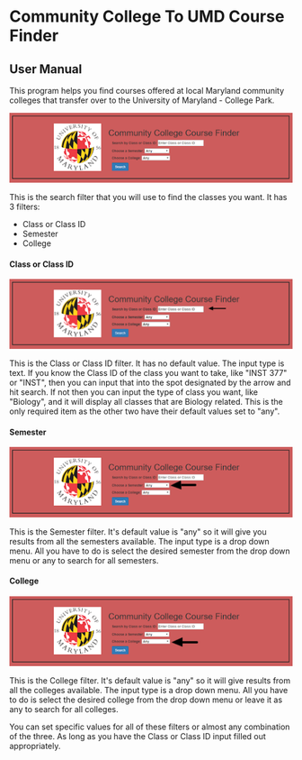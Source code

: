 # Community College To UMD Course Finder
## User Manual

This program helps you find courses offered at local Maryland community colleges that transfer over to the University of Maryland - College Park.

![Home](/images/user_manual/home.png)

This is the search filter that you will use to find the classes you want. It has 3 filters:
* Class or Class ID
* Semester
* College

#### Class or Class ID

![](/images/user_manual/Course.png)

This is the Class or Class ID filter. It has no default value. The input type is text. If you know the Class ID of the class you want to take, like "INST 377" or "INST", then you can input that into the spot designated by the arrow and hit search. If not then you can input the type of class you want, like "Biology", and it will display all classes that are Biology related. This is the only required item as the other two have their default values set to "any".

#### Semester

![](/images/user_manual/semester.png)

This is the Semester filter. It's default value is "any" so it will give you results from all the semesters available. The input type is a drop down menu. All you have to do is select the desired semester from the drop down menu or any to search for all semesters.

#### College

![](/images/user_manual/college.png)

This is the College filter. It's default value is "any" so it will give results from all the colleges available. The input type is a drop down menu. All you have to do is select the desired college from the drop down menu or leave it as any to search for all colleges.

You can set specific values for all of these filters or almost any combination of the three. As long as you have the Class or Class ID input filled out appropriately.
